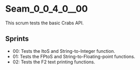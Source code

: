 # Seam_0_0_4_0__00

This scrum tests the basic Crabs API.

## Sprints

* 00: Tests the ItoS and String-to-Integer function.
* 01: Tests the FPtoS and String-to-Floating-point functions.
* 02: Tests the F2 text printing functions.